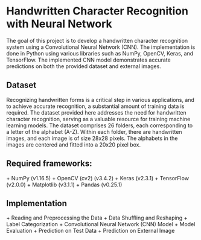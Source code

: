 # Handwritten Character Recognition with Neural Network

The goal of this project is to develop a handwritten character recognition system using a Convolutional Neural Network (CNN). The implementation is done in Python using various libraries such as NumPy, OpenCV, Keras, and TensorFlow. The implemented CNN model demonstrates accurate predictions on both the provided dataset and external images.

<h2>Dataset</h2>

Recognizing handwritten forms is a critical step in various applications, and to achieve accurate recognition, a substantial amount of training data is required. The dataset provided here addresses the need for handwritten character recognition, serving as a valuable resource for training machine learning models. The dataset comprises 26 folders, each corresponding to a letter of the alphabet (A-Z). Within each folder, there are handwritten images, and each image is of size 28x28 pixels. The alphabets in the images are centered and fitted into a 20x20 pixel box.

<h2>Required frameworks:</h2>
+ NumPy (v1.16.5)
+ OpenCV (cv2) (v3.4.2)
+ Keras (v2.3.1)
+ TensorFlow (v2.0.0)
+ Matplotlib (v3.1.1)
+ Pandas (v0.25.1)

<h2>Implementation</h2>
+ Reading and Preprocessing the Data
+ Data Shuffling and Reshaping
+ Label Categorization
+ Convolutional Neural Network (CNN) Model
+ Model Evaluation
+ Prediction on Test Data
+ Prediction on External Image 

